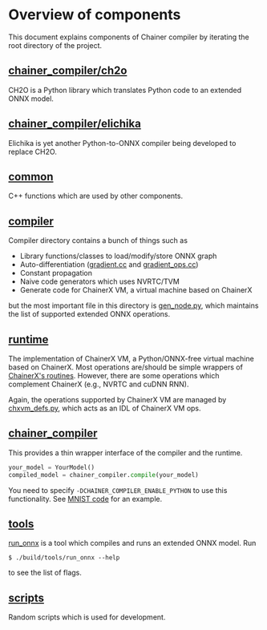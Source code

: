 # Overview of components

This document explains components of Chainer compiler by iterating the root directory of the project.

## [chainer_compiler/ch2o](/chainer_compiler/ch2o)

CH2O is a Python library which translates Python code to an extended ONNX model.

## [chainer_compiler/elichika](/chainer_compiler/elichika)

Elichika is yet another Python-to-ONNX compiler being developed to replace CH2O.

## [common](/common)

C++ functions which are used by other components.

## [compiler](/compiler)

Compiler directory contains a bunch of things such as

- Library functions/classes to load/modify/store ONNX graph
- Auto-differentiation ([gradient.cc](/compiler/gradient.cc) and [gradient_ops.cc](/compiler/gradient_ops.cc))
- Constant propagation
- Naive code generators which uses NVRTC/TVM
- Generate code for ChainerX VM, a virtual machine based on ChainerX

but the most important file in this directory is [gen_node.py](/compiler/gen_node.py), which maintains the list of supported extended ONNX operations.

## [runtime](/runtime)

The implementation of ChainerX VM, a Python/ONNX-free virtual machine based on ChainerX. Most operations are/should be simple wrappers of [ChainerX's routines](https://github.com/chainer/chainer/tree/master/chainerx_cc/chainerx/routines). However, there are some operations which complement ChainerX (e.g., NVRTC and cuDNN RNN).

Again, the operations supported by ChainerX VM are managed by [chxvm_defs.py](/runtime/chxvm_defs.py), which acts as an IDL of ChainerX VM ops.

## [chainer_compiler](/chainer_compiler)

This provides a thin wrapper interface of the compiler and the runtime.

```python
your_model = YourModel()
compiled_model = chainer_compiler.compile(your_model)
```

You need to specify `-DCHAINER_COMPILER_ENABLE_PYTHON` to use this functionality. See [MNIST code](/examples/mnist) for an example.

## [tools](/tools)

[run_onnx](/tools/run_onnx.cc) is a tool which compiles and runs an extended ONNX model. Run

```shell-session
$ ./build/tools/run_onnx --help
```

to see the list of flags.

## [scripts](/scripts)

Random scripts which is used for development.
